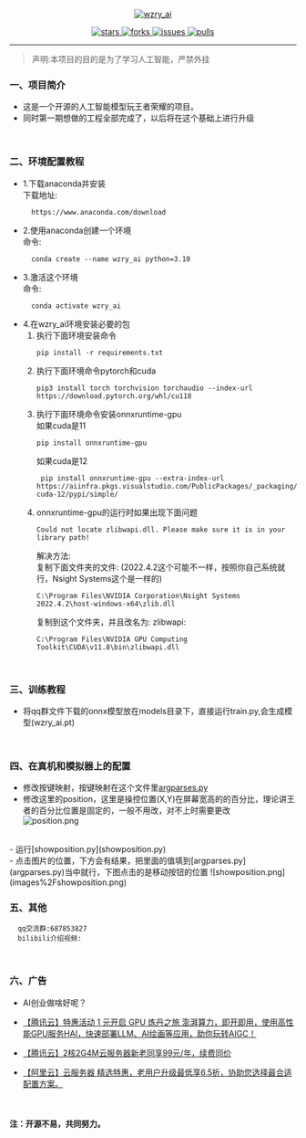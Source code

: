 <p align="center">
    <a href="https://github.com/myBoris/wzry_ai">
        <img src="https://socialify.git.ci/myBoris/wzry_ai/image?description=1&font=Rokkitt&language=1&name=1&owner=1&theme=Auto" alt="wzry_ai"/>    
    </a>
</p>

<p align="center">
    <a href="https://github.com/myBoris/wzry_ai/stargazers">
        <img src="https://img.shields.io/github/stars/myBoris/wzry_ai?style=flat-square&label=STARS&color=%23dfb317" alt="stars">
    </a>
    <a href="https://github.com/myBoris/wzry_ai/network/members">
        <img src="https://img.shields.io/github/forks/myBoris/wzry_ai?style=flat-square&label=FORKS&color=%2397ca00" alt="forks">
    </a>
    <a href="https://github.com/myBoris/wzry_ai/issues">
        <img src="https://img.shields.io/github/issues/myBoris/wzry_ai?style=flat-square&label=ISSUES&color=%23007ec6" alt="issues">
    </a>
    <a href="https://github.com/myBoris/wzry_ai/pulls">
        <img src="https://img.shields.io/github/issues-pr/myBoris/wzry_ai?style=flat-square&label=PULLS&color=%23fe7d37" alt="pulls">
    </a>
</p>

---

>声明:本项目的目的是为了学习人工智能，严禁外挂

### 一、项目简介

- 这是一个开源的人工智能模型玩王者荣耀的项目。
- 同时第一期想做的工程全部完成了，以后将在这个基础上进行升级

<br>

### 二、环境配置教程

- 1.下载anaconda并安装<br>
   下载地址:
   ```
     https://www.anaconda.com/download
   ```
- 2.使用anaconda创建一个环境<br>
    命令: 
    ```
      conda create --name wzry_ai python=3.10
   ```
- 3.激活这个环境<br>
    命令:
    ```
      conda activate wzry_ai
    ```
- 4.在wzry_ai环境安装必要的包<br>
  1. 执行下面环境安装命令<br>
     ```
     pip install -r requirements.txt
     ```
  2. 执行下面环境命令pytorch和cuda
     ```
     pip3 install torch torchvision torchaudio --index-url https://download.pytorch.org/whl/cu118
     ```
  3. 执行下面环境命令安装onnxruntime-gpu<br>
     如果cuda是11
     ```
     pip install onnxruntime-gpu
     ```
     如果cuda是12<br>
     ```
      pip install onnxruntime-gpu --extra-index-url https://aiinfra.pkgs.visualstudio.com/PublicPackages/_packaging/onnxruntime-cuda-12/pypi/simple/
      ```
  4. onnxruntime-gpu的运行时如果出现下面问题
     ```
     Could not locate zlibwapi.dll. Please make sure it is in your library path!
     ```
     解决方法:<br> 
     复制下面文件夹的文件: (2022.4.2这个可能不一样，按照你自己系统就行，Nsight Systems这个是一样的)<br>
     ``` 
     C:\Program Files\NVIDIA Corporation\Nsight Systems 2022.4.2\host-windows-x64\zlib.dll
     ```
     复制到这个文件夹，并且改名为: zlibwapi:<br> 
     ```
     C:\Program Files\NVIDIA GPU Computing Toolkit\CUDA\v11.8\bin\zlibwapi.dll
     ```
<br>

### 三、训练教程

- 将qq群文件下载的onnx模型放在models目录下，直接运行train.py,会生成模型(wzry_ai.pt)

<br>

### 四、在真机和模拟器上的配置

- 修改按键映射，按键映射在这个文件里[argparses.py](argparses.py)<br>
- 修改这里的position，这里是操控位置(X,Y)在屏幕宽高的的百分比，理论讲王者的百分比位置是固定的，一般不用改，对不上时需要更改<br>
 ![position.png](images%2Fposition.png)
<br>
- 运行[showposition.py](showposition.py)<br>
- 点击图片的位置，下方会有结果，把里面的值填到[argparses.py](argparses.py)当中就行，下图点击的是移动按钮的位置
  ![showposition.png](images%2Fshowposition.png)

### 五、其他

```
  qq交流群:687853827
  bilibili介绍视频:
```

<br>

### 六、广告

- AI创业做啥好呢？
- [【腾讯云】特惠活动
1 元开启 GPU 炼丹之旅
澎湃算力，即开即用，使用高性能GPU服务HAI，快速部署LLM、AI绘画等应用，助你玩转AIGC！](https://cloud.tencent.com/act/cps/redirect?redirect=36749&cps_key=11812351d85cc069a0941ce4c8d07693)

- [【腾讯云】2核2G4M云服务器新老同享99元/年，续费同价](https://cloud.tencent.com/act/cps/redirect?redirect=5990&cps_key=11812351d85cc069a0941ce4c8d07693&from=console)

- [【阿里云】云服务器 精选特惠，老用户升级最低享6.5折，协助您选择最合适配置方案。](https://www.aliyun.com/product/ecs?userCode=cgwj31jh)

<br>

#### 注：开源不易，共同努力。